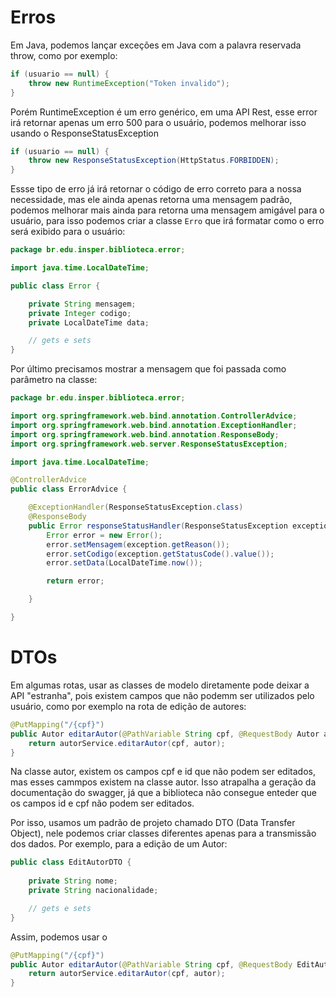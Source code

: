 # Erros

Em Java, podemos lançar exceções em Java com a palavra reservada throw, como por exemplo:

```java
if (usuario == null) {
    throw new RuntimeException("Token invalido");
}
```

Porém RuntimeException é um erro genérico, em uma API Rest, esse error irá retornar apenas um erro 500 para o usuário, podemos melhorar isso usando o ResponseStatusException

```java
if (usuario == null) {
    throw new ResponseStatusException(HttpStatus.FORBIDDEN);
}
```

Essse tipo  de erro já irá retornar o código de erro correto para a nossa necessidade, mas ele ainda apenas retorna uma mensagem padrão, podemos melhorar mais ainda para
retorna uma mensagem amigável para o usuário, para isso podemos criar a classe `Erro` que irá formatar como o erro será exibido para o usuário:


```java
package br.edu.insper.biblioteca.error;

import java.time.LocalDateTime;

public class Error {

    private String mensagem;
    private Integer codigo;
    private LocalDateTime data;

    // gets e sets
}

```

Por último precisamos mostrar a mensagem que foi passada como parâmetro na classe:

```java
package br.edu.insper.biblioteca.error;

import org.springframework.web.bind.annotation.ControllerAdvice;
import org.springframework.web.bind.annotation.ExceptionHandler;
import org.springframework.web.bind.annotation.ResponseBody;
import org.springframework.web.server.ResponseStatusException;

import java.time.LocalDateTime;

@ControllerAdvice
public class ErrorAdvice {

    @ExceptionHandler(ResponseStatusException.class)
    @ResponseBody
    public Error responseStatusHandler(ResponseStatusException exception) {
        Error error = new Error();
        error.setMensagem(exception.getReason());
        error.setCodigo(exception.getStatusCode().value());
        error.setData(LocalDateTime.now());

        return error;

    }

}

```


# DTOs

Em algumas rotas, usar as classes de modelo diretamente pode deixar a API "estranha", pois existem campos que não podemm ser utilizados pelo usuário, como por exemplo
na rota de edição de autores:


```java
@PutMapping("/{cpf}")
public Autor editarAutor(@PathVariable String cpf, @RequestBody Autor autor) {
    return autorService.editarAutor(cpf, autor);
}
```

Na classe autor, existem os campos cpf e id que não podem ser editados, mas esses cammpos existem na classe autor. Isso atrapalha a geração da documentação do swagger, já
que a biblioteca não consegue enteder  que os campos id e cpf não podem ser editados.

Por isso, usamos um padrão de projeto chamado DTO (Data Transfer Object), nele podemos criar classes diferentes apenas para a transmissão dos dados. Por exemplo, para
a edição de um Autor:

```java
public class EditAutorDTO {
    
    private String nome;
    private String nacionalidade;

    // gets e sets
}

```

Assim, podemos usar o


```java
@PutMapping("/{cpf}")
public Autor editarAutor(@PathVariable String cpf, @RequestBody EditAutorDTO autor) {
    return autorService.editarAutor(cpf, autor);
}
```
